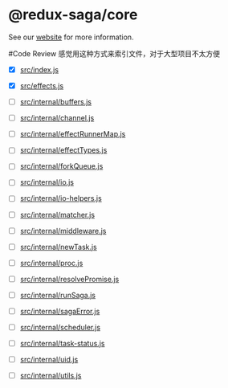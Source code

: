 # @redux-saga/core

See our [website](https://redux-saga.js.org/) for more information.

#Code Review
感觉用这种方式来索引文件，对于大型项目不太方便

- [x] [src/index.js](./src/index.js)
- [x] [src/effects.js](./src/effects.js)

- [ ] [src/internal/buffers.js](./src/internal/buffers.js)
- [ ] [src/internal/channel.js](./src/internal/channel.js)
- [ ] [src/internal/effectRunnerMap.js](./src/internal/effectRunnerMap.js)
- [ ] [src/internal/effectTypes.js](./src/internal/effectTypes.js)
- [ ] [src/internal/forkQueue.js](./src/internal/forkQueue.js)
- [ ] [src/internal/io.js](./src/internal/io.js)
- [ ] [src/internal/io-helpers.js](./src/internal/io-helpers.js)
- [ ] [src/internal/matcher.js](./src/internal/matcher.js)
- [ ] [src/internal/middleware.js](./src/internal/middleware.js)
- [ ] [src/internal/newTask.js](./src/internal/newTask.js)
- [ ] [src/internal/proc.js](./src/internal/proc.js)
- [ ] [src/internal/resolvePromise.js](./src/internal/resolvePromise.js)
- [ ] [src/internal/runSaga.js](./src/internal/runSaga.js)
- [ ] [src/internal/sagaError.js](./src/internal/sagaError.js)
- [ ] [src/internal/scheduler.js](./src/internal/scheduler.js)
- [ ] [src/internal/task-status.js](./src/internal/task-status.js)
- [ ] [src/internal/uid.js](./src/internal/uid.js)
- [ ] [src/internal/utils.js](./src/internal/utils.js)
